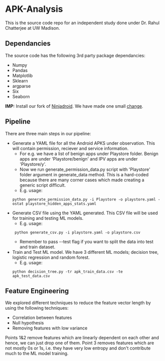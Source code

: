 # APK-Analysis

This is the source code repo for an independent study done under Dr. Rahul Chatterjee at UW Madison. 

## Dependancies 

The source code has the following 3rd party package dependancies:
- Numpy
- Pandas
- Matplotlib
- Sklearn
- argparse
- Six
- Seaborn

**IMP:** Install our fork of [Ninjadroid](https://github.com/akshatgit/NinjaDroid). We have made one small [change](https://github.com/akshatgit/NinjaDroid/commit/afed104fdaefb8655168ed8647382bbaa64bdba1).


## Pipeline

There are three main steps in our pipeline:
- Generate a YAML file for all the Android APKS under observation. This will contain permission, reciever and service information. 
  - For e.g. we have a list of benign apps under Playstore folder. Benign apps are under 'Playstore/benign' and IPV apps are under 'Playstore/y'.
  - Now we run generate_permission_data.py script with 'Playstore' folder argument in generate_data method. This is a hard-coded because there are many corner cases which made creating a generic script difficult. 
  - E.g. usage: 
  ```shell
  python generate_permission_data.py -i Playstore -o playstore.yaml -ostat playstore_hidden_apps_stats.yaml
   ```
- Generate CSV file using the YAML generated. This CSV file will be used for training and testing ML models.
    - E.g. usage: 
   ```shell
    python generate_csv.py -i playstore.yaml -o playstore.csv
    ```
    - Remember to pass --test flag if you want to split the data into test and train dataset. 
- Train and Test ML model. We have 3 different ML models; decision tree, logistic regression and random forest. 
    - E.g. usage: 
    ```shell
    python decision_tree.py -tr apk_train_data.csv -te apk_test_data.csv 
    ```

## Feature Engineering

We explored different techniques to reduce the feature vector length by using the following techniques:
- Correlation between features
- Null hypothesis
- Removing features with low variance

Points 1&2 remove features which are linearly dependent on each other and hence, we can just drop one of them. 
Point 3 removes features which are not mostly 0s or 1s, i.e. they have very low entropy and don't contribute much to the ML model training. 

